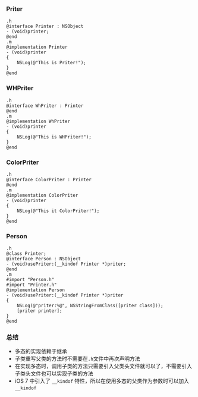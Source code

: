### Priter
```
.h
@interface Printer : NSObject
- (void)printer;
@end
.m
@implementation Printer
- (void)printer
{
    NSLog(@"This is Priter!");
}
@end
```
### WHPriter
```
.h
@interface WhPriter : Printer
@end
.m
@implementation WhPriter
- (void)printer
{
    NSLog(@"This is WHPriter!");
}
@end
```
### ColorPriter
```
.h
@interface ColorPriter : Printer
@end
.m
@implementation ColorPriter
- (void)printer
{
    NSLog(@"This it ColorPriter!");
}
@end
```
### Person
```
.h
@class Printer;
@interface Person : NSObject
- (void)usePriter:(__kindof Printer *)priter;
@end
.m
#import "Person.h"
#import "Printer.h"
@implementation Person
- (void)usePriter:(__kindof Printer *)priter
{
    NSLog(@"priter:%@", NSStringFromClass([priter class]));
    [priter printer];
}
@end
```
### 总结
- 多态的实现依赖于继承
- 子类重写父类的方法时不需要在`.h`文件中再次声明方法
- 在实现多态时，调用子类的方法只需要引入父类头文件就可以了，不需要引入子类头文件也可以实现子类的方法
- iOS 7 中引入了 `__kindof` 特性，所以在使用多态的父类作为参数时可以加入 `__kindof`